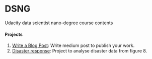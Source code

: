 # DSNG
Udacity data scientist nano-degree course contents


#### Projects
1. [Write a Blog Post](https://github.com/khemkaiitr/DSNG/tree/main/blog_post): Write medium post to publish your work.
2. [Disaster response](https://github.com/khemkaiitr/DSNG/tree/main/disaster_response): Project to analyse disaster data from figure 8.
